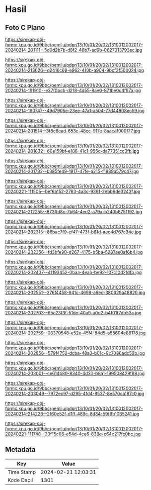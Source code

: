 # Hasil

## Foto C Plano

https://sirekap-obj-formc.kpu.go.id/9bbc/pemilu/pdpr/13/10/01/20/02/1310012002017-20240214-201111--5d0d2b7b-d8f2-46b7-ad9b-0627013793ec.jpg

https://sirekap-obj-formc.kpu.go.id/9bbc/pemilu/pdpr/13/10/01/20/02/1310012002017-20240214-213626--d2416c69-e962-410b-a904-9bcf3f500024.jpg

https://sirekap-obj-formc.kpu.go.id/9bbc/pemilu/pdpr/13/10/01/20/02/1310012002017-20240214-191910--e37f0bcb-d218-4d55-8ae0-871be0c4f97a.jpg

https://sirekap-obj-formc.kpu.go.id/9bbc/pemilu/pdpr/13/10/01/20/02/1310012002017-20240214-190747--49d7905e-23ee-47a1-a504-77d44808ec59.jpg

https://sirekap-obj-formc.kpu.go.id/9bbc/pemilu/pdpr/13/10/01/20/02/1310012002017-20240214-201514--3f8c6ead-653c-48cc-917e-8aaca1000f77.jpg

https://sirekap-obj-formc.kpu.go.id/9bbc/pemilu/pdpr/13/10/01/20/02/1310012002017-20240214-201632--60e159bf-e186-41c1-955c-da77351cc3fb.jpg

https://sirekap-obj-formc.kpu.go.id/9bbc/pemilu/pdpr/13/10/01/20/02/1310012002017-20240214-201732--b385fe49-1917-47fe-a215-f1939a579c47.jpg

https://sirekap-obj-formc.kpu.go.id/9bbc/pemilu/pdpr/13/10/01/20/02/1310012002017-20240221-111505--bef6a152-2763-4a3c-9361-2ebb6de3243f.jpg

https://sirekap-obj-formc.kpu.go.id/9bbc/pemilu/pdpr/13/10/01/20/02/1310012002017-20240214-212255--873ffd8c-7b64-4ed2-a79a-b240b8751192.jpg

https://sirekap-obj-formc.kpu.go.id/9bbc/pemilu/pdpr/13/10/01/20/02/1310012002017-20240214-202315--86bac7f9-cf47-473f-b61d-aec4d767c34e.jpg

https://sirekap-obj-formc.kpu.go.id/9bbc/pemilu/pdpr/13/10/01/20/02/1310012002017-20240214-202356--fd3bfe90-d267-4175-b5ba-5287ae0af6b4.jpg

https://sirekap-obj-formc.kpu.go.id/9bbc/pemilu/pdpr/13/10/01/20/02/1310012002017-20240214-202437--41193452-0baa-4eab-be92-107c10d2fdfb.jpg

https://sirekap-obj-formc.kpu.go.id/9bbc/pemilu/pdpr/13/10/01/20/02/1310012002017-20240214-202551--376f4458-941c-4698-a6ec-380629a48820.jpg

https://sirekap-obj-formc.kpu.go.id/9bbc/pemilu/pdpr/13/10/01/20/02/1310012002017-20240214-202703--65c23f3f-51de-40a9-a0d2-b4f01f7db53a.jpg

https://sirekap-obj-formc.kpu.go.id/9bbc/pemilu/pdpr/13/10/01/20/02/1310012002017-20240214-202759--06370548-e52e-45f4-84d5-a55604e88178.jpg

https://sirekap-obj-formc.kpu.go.id/9bbc/pemilu/pdpr/13/10/01/20/02/1310012002017-20240214-202856--579f4752-dcba-48a3-b01c-9c7086adc53b.jpg

https://sirekap-obj-formc.kpu.go.id/9bbc/pemilu/pdpr/13/10/01/20/02/1310012002017-20240214-203001--ce614b80-8340-4d30-b8a1-199508429f88.jpg

https://sirekap-obj-formc.kpu.go.id/9bbc/pemilu/pdpr/13/10/01/20/02/1310012002017-20240214-203049--7972ec97-d295-4fd4-8537-8e570ca187c0.jpg

https://sirekap-obj-formc.kpu.go.id/9bbc/pemilu/pdpr/13/10/01/20/02/1310012002017-20240214-214226--2f60e52f-d1ff-489c-8d34-59f9b1065241.jpg

https://sirekap-obj-formc.kpu.go.id/9bbc/pemilu/pdpr/13/10/01/20/02/1310012002017-20240221-111748--30f15c06-e54d-4ce6-838e-c64c217fc0bc.jpg


## Metadata

| Key        | Value               |
| ---------- | ------------------- |
| Time Stamp | 2024-02-21 12:03:31 |
| Kode Dapil | 1301                |



